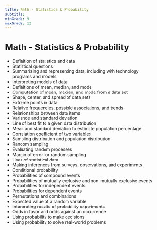 ```yaml
---
title: Math - Statistics & Probability
subtitle: 
minGrade: 9
maxGrade: 12
---
```

# Math - Statistics & Probability
* Definition of statistics and data
* Statistical questions
* Summarizing and representing data, including with technology programs and models
* Interpreting models of data
* Definitions of mean, median, and mode
* Computation of mean, median, and mode from a data set
* Shape, center, and spread of data sets
* Extreme points in data
* Relative frequencies, possible associations, and trends
* Relationships between data items
* Variance and standard deviation
* Line of best fit to a given data distribution
* Mean and standard deviation to estimate population percentage
* Correlation coefficient of two variables
* Sampling distribution and population distribution
* Random sampling
* Evaluating random processes
* Margin of error for random sampling
* Uses of statistical data
* Making inferences from surveys, observations, and experiments
* Conditional probability
* Probabilities of compound events
* Probabilities of mutually exclusive and non-mutually exclusive events
* Probabilities for independent events
* Probabilities for dependent events
* Permutations and combinations
* Expected value of a random variable
* Interpreting results of probability experiments
* Odds in favor and odds against an occurrence
* Using probability to make decisions
* Using probability to solve real-world problems